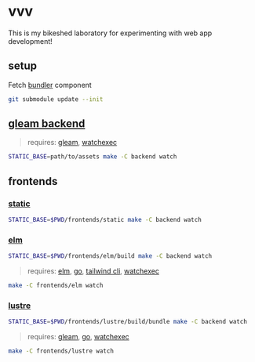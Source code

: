 # vvv

This is my bikeshed laboratory for experimenting with web app development!

## setup

Fetch [bundler](https://github.com/spektroskop/bundler) component

```sh
git submodule update --init
```

## [gleam backend](backend)

> requires: [gleam](https://gleam.run), [watchexec](https://github.com/watchexec/watchexec)

```sh
STATIC_BASE=path/to/assets make -C backend watch
```

## frontends

### [static](frontends/static)

```sh
STATIC_BASE=$PWD/frontends/static make -C backend watch
```

### [elm](frontends/elm)

```sh
STATIC_BASE=$PWD/frontends/elm/build make -C backend watch
```

> requires: [elm](https://elm-lang.org), [go](https://go.dev), [tailwind cli](https://tailwindcss.com), [watchexec](https://github.com/watchexec/watchexec)

```sh
make -C frontends/elm watch
```

### [lustre](frontends/lustre)

```sh
STATIC_BASE=$PWD/frontends/lustre/build/bundle make -C backend watch
```

> requires: [gleam](https://gleam.run), [go](https://go.dev), [watchexec](https://github.com/watchexec/watchexec)

```sh
make -C frontends/lustre watch
```
